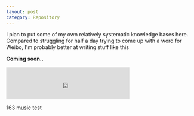 ```yaml
---
layout: post
category: Repository
---
```


I plan to put some of my own relatively systematic knowledge bases here. Compared to struggling for half a day trying to come up with a word for Weibo, I'm probably better at writing stuff like this

**Coming soon..**

<iframe frameborder="no" border="0" marginwidth="0" marginheight="0" width=330 height=86 src="https://music.163.com/outchain/player?type=2&id=1462529741&auto=1&height=66"></iframe>

163 music test